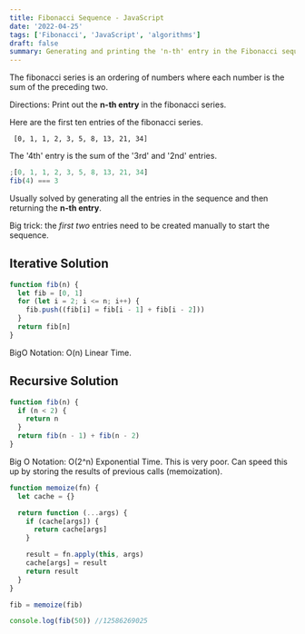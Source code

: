 ```yaml
---
title: Fibonacci Sequence - JavaScript
date: '2022-04-25'
tags: ['Fibonacci', 'JavaScript', 'algorithms']
draft: false
summary: Generating and printing the 'n-th' entry in the Fibonacci sequence.
---
```


The fibonacci series is an ordering of numbers where each number is the sum of the preceding two.

Directions: Print out the **n-th entry** in the fibonacci series.

Here are the first ten entries of the fibonacci series.

```
 [0, 1, 1, 2, 3, 5, 8, 13, 21, 34]
```

The '4th' entry is the sum of the '3rd' and '2nd' entries.

```js
;[0, 1, 1, 2, 3, 5, 8, 13, 21, 34]
fib(4) === 3
```

Usually solved by generating all the entries in the sequence and then returning the **n-th entry**.

Big trick: the _first two_ entries need to be created manually to start the sequence.

## Iterative Solution

```js
function fib(n) {
  let fib = [0, 1]
  for (let i = 2; i <= n; i++) {
    fib.push((fib[i] = fib[i - 1] + fib[i - 2]))
  }
  return fib[n]
}
```

BigO Notation: O(n) Linear Time.

## Recursive Solution

```js
function fib(n) {
  if (n < 2) {
    return n
  }
  return fib(n - 1) + fib(n - 2)
}
```

Big O Notation: O(2^n) Exponential Time. This is very poor. Can speed this up by storing the results of previous calls (memoization).

```js
function memoize(fn) {
  let cache = {}

  return function (...args) {
    if (cache[args]) {
      return cache[args]
    }

    result = fn.apply(this, args)
    cache[args] = result
    return result
  }
}

fib = memoize(fib)

console.log(fib(50)) //12586269025
```
